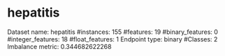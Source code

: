 # hepatitis
Dataset name: hepatitis
#instances: 155
#features: 19
  #binary_features: 0
  #integer_features: 18
  #float_features: 1
Endpoint type: binary
#Classes: 2
Imbalance metric: 0.344682622268
